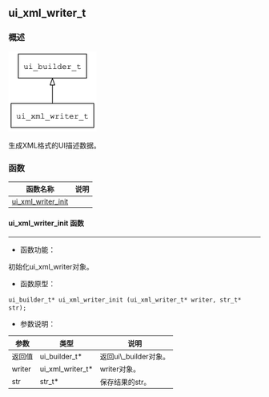 ## ui\_xml\_writer\_t
### 概述
![image](images/ui_xml_writer_t_0.png)


 生成XML格式的UI描述数据。


### 函数
<p id="ui_xml_writer_t_methods">

| 函数名称 | 说明 | 
| -------- | ------------ | 
| <a href="#ui_xml_writer_t_ui_xml_writer_init">ui\_xml\_writer\_init</a> |  |
#### ui\_xml\_writer\_init 函数
-----------------------

* 函数功能：

> <p id="ui_xml_writer_t_ui_xml_writer_init">
 初始化ui\_xml\_writer对象。





* 函数原型：

```
ui_builder_t* ui_xml_writer_init (ui_xml_writer_t* writer, str_t* str);
```

* 参数说明：

| 参数 | 类型 | 说明 |
| -------- | ----- | --------- |
| 返回值 | ui\_builder\_t* | 返回ui\\_builder对象。 |
| writer | ui\_xml\_writer\_t* | writer对象。 |
| str | str\_t* | 保存结果的str。 |
